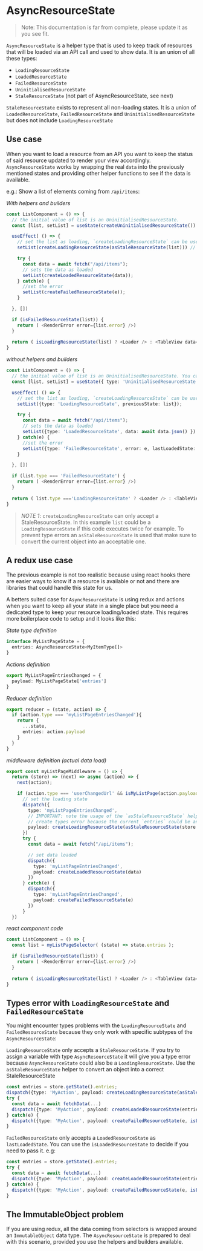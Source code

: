 # AsyncResourceState

>Note: This documentation is far from complete, please update it as you see fit.

`AsyncResourceState` is a helper type that is used to keep track of resources that will be loaded via an API call and used to show data. It is an union of all these types:

* `LoadingResourceState`
* `LoadedResourceState`
* `FailedResourceState`
* `UninitialisedResourceState`
* `StaleResourceState` (not part of AsyncResourceState, see next)

`StaleResourceState` exists to represent all non-loading states. It is a union of `LoadedResourceState`, `FailedResourceState` and `UninitialisedResourceState` but does not include `LoadingResourceState`

## Use case

When you want to load a resource from an API you want to keep the status of said resource updated to render your view accordingly. `AsyncResourceState` works by wrapping the real `data` into the previously mentioned states and providing other helper functions to see if the data is available.

e.g.: Show a list of elements coming from `/api/items`:

*With helpers and builders*

```typescript
const ListComponent = () => {
  // the initial value of list is an UninitialisedResourceState. 
  const [list, setList] = useState(createUninitialisedResourceState())

  useEffect( () => {
    // set the list as loading, `createLoadingResourceState` can be used for this as well
    setList(createLoadingResourceState(asStaleResourceState(list))) // see NOTE 1

    try {
      const data = await fetch("/api/items");
      // sets the data as loaded
      setList(createLoadedResourceState(data));
    } catch(e) {
      //set the error
      setList(createFailedResourceState(e));
    }

  }, [])

  if (isFailedResourceState(list)) {
    return ( <RenderError error={list.error} />)
  }
  
  return ( isLoadingResourceState(list) ? <Loader /> : <TableView data={list.data} ) 
}
```

*without helpers and builders*

```typescript
const ListComponent = () => {
  // the initial value of list is an UninitialisedResourceState. You can also use the `createUninitialisedResourceState` helper for this
  const [list, setList] = useState({ type: 'UninitialisedResourceState'})

  useEffect( () => {
    // set the list as loading, `createLoadingResourceState` can be used for this as well
    setList({type: 'LoadingResourceState', previousState: list});

    try {
      const data = await fetch("/api/items");
      // sets the data as loaded
      setList({type: 'LoadedResourceState', data: await data.json() })
    } catch(e) {
      //set the error
      setList({type: 'FailedResourceState', error: e, lastLoadedState: list })
    }

  }, [])

  if (list.type === 'FailedResourceState') {
    return ( <RenderError error={list.error} />)
  }
  
  return ( list.type ==='LoadingResourceState' ? <Loader /> : <TableView data={list.data} ) 
}

```

> *NOTE 1*: `createLoadingResourceState` can only accept a StaleResourceState. In this example `list` could be a `LoadingResourceState` if this code executes twice for example. To prevent type errors an `asStaleResourceState` is used that make sure to convert the current object into an acceptable one.

## A redux use case

The previous example is not too realistic because using react hooks there are easier ways to know if a resource is available or not and there are libraries that could handle this state for us. 

A betters suited case for `AsyncResourceState` is using redux and actions when you want to keep all your state in a single place but you need a dedicated type to keep your resource loading/loaded state. This requires more boilerplace code to setup and it looks like this:


*State type definition*
```typescript
interface MyListPageState = {
  entries: AsyncResourceState<MyItemType[]>
}
```

*Actions definition*
```typescript
export MyListPageEntriesChanged = {
  payload: MyListPageState['entries']
}
```

*Reducer definition*
```typescript
export reducer = (state, action) => {
  if (action.type === 'myListPageEntriesChanged'){
    return {
      ...state,
      entries: action.payload
    }
  }
}
```

*middleware definition (actual data load)*
```typescript
export const myListPageMiddleware = () => {
  return (store) => (next) => async (action) => {
    next(action);

    if (action.type === 'userChangedUrl' && isMyListPage(action.payload)) {
      // set the loading state
      dispatch({
        type: 'myListPageEntriesChanged',
        // IMPORTANT: note the usage of the `asStaleResourceState` helper. Otherwise this will
        // create types error because the current `entries` could be another LoadingResourceState
        payload: createLoadingResourceState(asStaleResourceState(store.getState().entries));
      })
      try {
        const data = await fetch("/api/items");

        // set data loaded
        dispatch({
          type: 'myListPageEntriesChanged',
          payload: createLoadedResourceState(data)
        })
      } catch(e) {
        dispatch({
          type: 'myListPageEntriesChanged',
          payload: createFailedResourceState(e)
        })
      }
  })
```

*react component code*
```typescript
const ListComponent = () => {
  const list = myListPageSelector( (state) => state.entries );

  if (isFailedResourceState(list)) {
    return ( <RenderError error={list.error} />)
  }
  
  return ( isLoadingResourceState(list) ? <Loader /> : <TableView data={list.data} ) 
}
```

## Types error with `LoadingResourceState` and `FailedResourceState`

You might encounter types problems with the `LoadingResourceState` and `FailedResourceState` because they only work with specific subtypes of the `AsyncResourceState`:

`LoadingResourceState` only accepts a `StaleResourceState`. If you try to assign a variable with type `AsyncResourceState` it will give you a type error because `AsyncResourceState` could also be a `LoadingResourceState`. Use the `asStaleResourceState` helper to convert an object into a correct StaleResourceState

```typescript
const entries = store.getState().entries;
dispatch({type: 'MyAction', payload: createLoadingResourceState(asStaleResourceState(entries)); //NOTE the asStaleResourceState
try {
  const data = await fetchData(...)
  dispatch({type: 'MyAction', payload: createLoadedResourceState(entries);
} catch(e) {
  dispatch({type: 'MyAction', payload: createFailedResourceState(e, isLoadedResourceState(entries) ? entries : undefined));
}

```

`FailedResourceState` only accepts a `LoadedResourceState` as `lastLoadedState`. You can use the `isLoadedResourceState` to decide if you need to pass it. e.g:


```typescript
const entries = store.getState().entries;
try {
  const data = await fetchData(...)
  dispatch({type: 'MyAction', payload: createLoadedResourceState(entries);
} catch(e) {
  dispatch({type: 'MyAction', payload: createFailedResourceState(e, isLoadedResourceState(entries) ? entries : undefined));
}

```

## The ImmutableObject problem

If you are using redux, all the data coming from selectors is wrapped around an `ImmutableObject` data type. The `AsyncResourceState` is prepared to deal with this scenario, provided you use the helpers and builders available.



